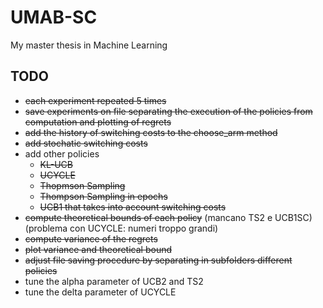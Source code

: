 # UMAB-SC
My master thesis in Machine Learning

## TODO
- ~~each experiment repeated 5 times~~
- ~~save experiments on file separating the execution of the policies from computation and plotting of regrets~~
- ~~add the history of switching costs to the choose_arm method~~
- ~~add stochatic switching costs~~
- add other policies
  - ~~KL-UCB~~
  - ~~UCYCLE~~
  - ~~Thopmson Sampling~~
  - ~~Thompson Sampling in epochs~~
  - ~~UCB1 that takes into account switching costs~~
- ~~compute theoretical bounds of each policy~~ (mancano TS2 e UCB1SC) (problema con UCYCLE: numeri troppo grandi)
- ~~compute variance of the regrets~~
- ~~plot variance and theoretical bound~~
- ~~adjust file saving procedure by separating in subfolders different policies~~
- tune the alpha parameter of UCB2 and TS2
- tune the delta parameter of UCYCLE
